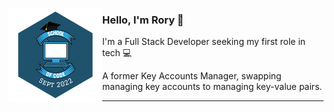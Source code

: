 <p>
  <img align='left' src="https://github.com/RoryHog/RoryHog/blob/main/SoC%20Grad.png?raw=true">
</p> 


### Hello, I'm Rory 👋
I'm a Full Stack Developer seeking my first role in tech 💻


A former Key Accounts Manager, swapping managing key accounts to managing key-value pairs.


  ---

